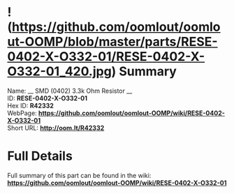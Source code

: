 
!(https://github.com/oomlout/oomlout-OOMP/blob/master/parts/RESE-0402-X-O332-01/RESE-0402-X-O332-01_420.jpg)
Summary
=================
  
Name: __ SMD (0402) 3.3k Ohm Resistor __    
ID: __RESE-0402-X-O332-01__   
Hex ID: __R42332__   
WebPage: __https://github.com/oomlout/oomlout-OOMP/wiki/RESE-0402-X-O332-01__   
Short URL: __http://oom.lt/R42332__   

Full Details
==========================
Full summary of this part can be found in the wiki:   
__https://github.com/oomlout/oomlout-OOMP/wiki/RESE-0402-X-O332-01__    

